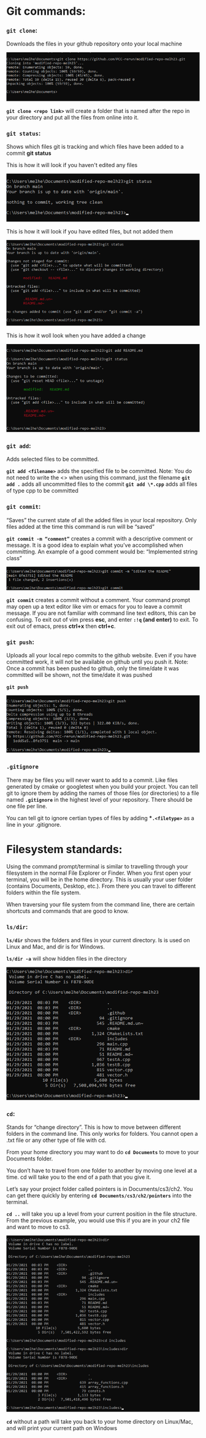 # Git commands:

### `git clone`:

Downloads the files in your github repository onto your local machine

![](./images/git_commands/clone.png)

**`git clone <repo link>`** will create a folder that is named after the repo in your directory and put all the files from online into it.

### `git status`:

Shows which files git is tracking and which files have been added to a commit
**git status**

This is how it will look if you haven't edited any files

![](./images/git_commands/status-no-change.png)

This is how it will look if you have edited files, but not added them

![](./images/git_commands/status-no-add.png)

This is how it woll look when you have added a change

![](./images/git_commands/status-after-add.png)

### `git add`:

Adds selected files to be committed.

**`git add <filename>`** adds the specified file to be committed. Note: You do not need to write the <> when using this command, just the filename
**`git add .`** adds all uncommitted files to the commit
**`git add \*.cpp`** adds all files of type cpp to be committed

### `git commit`:

“Saves” the current state of all the added files in your local repository. Only files added at the time this command is run will be “saved”

**`git commit -m “comment”`** creates a commit with a descriptive comment or message. It is a good idea to explain what you’ve accomplished when committing. An example of a good comment would be: “Implemented string class”

![](./images/git_commands/commit-message.png)

**`git commit`** creates a commit without a comment. Your command prompt may open up a text editor like vim or emacs for you to leave a commit message. If you are not familiar with command line text editors, this can be confusing. To exit out of vim press **esc**, and enter **`:!q` (and enter)** to exit. To exit out of emacs, press **ctrl+x** then **ctrl+c**.

### `git push`:

Uploads all your local repo commits to the github website. Even if you have committed work, it will not be available on github until you push it. Note: Once a commit has been pushed to github, only the time/date it was committed will be shown, not the time/date it was pushed

**`git push`**

![](./images/git_commands/push.png)

### `.gitignore`

There may be files you will never want to add to a commit. Like files generated by cmake or googletest when you build your project. You can tell git to ignore them by adding the names of those files (or directories) to a file named **`.gitignore`** in the highest level of your repository. There should be one file per line.

You can tell git to ignore certian types of files by adding **\*`.<filetype>`** as a line in your .gitignore.

# Filesystem standards:

Using the command prompt/terminal is similar to travelling through your filesystem in the normal File Explorer or Finder. When you first open your terminal, you will be in the home directory. This is usually your user folder (contains Documents, Desktop, etc.). From there you can travel to different folders within the file system.

When traversing your file system from the command line, there are certain shortcuts and commands that are good to know.

### `ls/dir`:

**`ls/dir`** shows the folders and files in your current directory. ls is used on Linux and Mac, and dir is for Windows.

**`ls/dir -a`** will show hidden files in the directory

![](./images/git_commands/ls.png)

### `cd`:

Stands for “change directory”. This is how to move between different folders in the command line. This only works for folders. You cannot open a .txt file or any other type of file with cd.

From your home directory you may want to do **`cd Documents`** to move to your Documents folder.

You don’t have to travel from one folder to another by moving one level at a time. cd will take you to the end of a path that you give it.

Let’s say your project folder called pointers is in Documents/cs3/ch2. You can get there quickly by entering **`cd Documents/cs3/ch2/pointers`** into the terminal.

**`cd ..`** will take you up a level from your current position in the file structure. From the previous example, you would use this if you are in your ch2 file and want to move to cs3.

![](./images/git_commands/cd.png)

**`cd`** without a path will take you back to your home directory on Linux/Mac, and will print your current path on Windows
